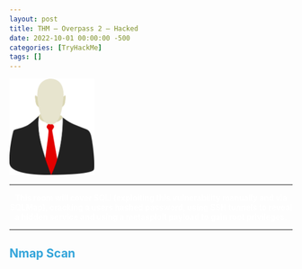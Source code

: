 ```yaml
---
layout: post
title: THM — Overpass 2 — Hacked
date: 2022-10-01 00:00:00 -500
categories: [TryHackMe]
tags: []
---
```


<img src="/assets/images/GameZone/logo.png" alt="GameZone Logo" width="30%">

***
<center><strong><font color="White">This room will cover SQLi (exploiting this vulnerability manually and via SQLMap), cracking a users hashed password, using SSH tunnels to reveal a hidden service and using a metasploit payload to gain root privileges.</font></strong></center>

***

## <strong><font color="#34A5DA">Nmap Scan</font></strong>